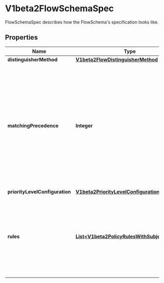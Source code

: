 

# V1beta2FlowSchemaSpec

FlowSchemaSpec describes how the FlowSchema's specification looks like.
## Properties

Name | Type | Description | Notes
------------ | ------------- | ------------- | -------------
**distinguisherMethod** | [**V1beta2FlowDistinguisherMethod**](V1beta2FlowDistinguisherMethod.md) |  |  [optional]
**matchingPrecedence** | **Integer** | &#x60;matchingPrecedence&#x60; is used to choose among the FlowSchemas that match a given request. The chosen FlowSchema is among those with the numerically lowest (which we take to be logically highest) MatchingPrecedence.  Each MatchingPrecedence value must be ranged in [1,10000]. Note that if the precedence is not specified, it will be set to 1000 as default. |  [optional]
**priorityLevelConfiguration** | [**V1beta2PriorityLevelConfigurationReference**](V1beta2PriorityLevelConfigurationReference.md) |  | 
**rules** | [**List&lt;V1beta2PolicyRulesWithSubjects&gt;**](V1beta2PolicyRulesWithSubjects.md) | &#x60;rules&#x60; describes which requests will match this flow schema. This FlowSchema matches a request if and only if at least one member of rules matches the request. if it is an empty slice, there will be no requests matching the FlowSchema. |  [optional]



